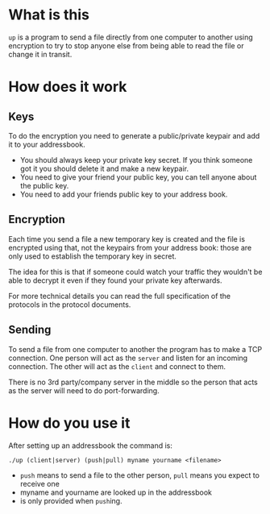 # What is this

`up` is a program to send a file directly from one computer to another using encryption to try to stop anyone else from being able to read the file or change it in transit.

# How does it work

## Keys

To do the encryption you need to generate a public/private keypair and add it to your addressbook.

* You should always keep your private key secret. If you think someone got it you should delete it and make a new keypair.
* You need to give your friend your public key, you can tell anyone about the public key.
* You need to add your friends public key to your address book.

## Encryption

Each time you send a file a new temporary key is created and the file is encrypted using that, not the keypairs from your address book: those are only used to establish the temporary key in secret.

The idea for this is that if someone could watch your traffic they wouldn't be able to decrypt it even if they found your private key afterwards.

For more technical details you can read the full specification of the protocols in the protocol documents.

## Sending

To send a file from one computer to another the program has to make a TCP connection. One person will act as the `server` and listen for an incoming connection. The other will act as the `client` and connect to them.

There is no 3rd party/company server in the middle so the person that acts as the server will need to do port-forwarding.

# How do you use it

After setting up an addressbook the command is:

`./up (client|server) (push|pull) myname yourname <filename>`

* `push` means to send a file to the other person, `pull` means you expect to receive one
* myname and yourname are looked up in the addressbook
* <file> is only provided when `push`ing.
